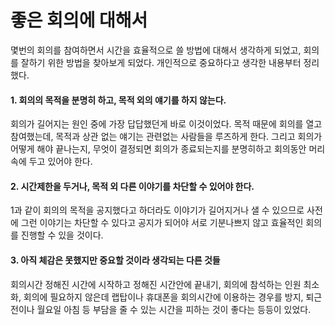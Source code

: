 # 좋은 회의에 대해서

몇번의 회의를 참여하면서 시간을 효율적으로 쓸 방법에 대해서 생각하게 되었고, 회의를 잘하기 위한 방법을 찾아보게 되었다. 개인적으로 중요하다고 생각한 내용부터 정리했다.

#### 1. 회의의 목적을 분명히 하고, 목적 외의 얘기를 하지 않는다.

회의가 길어지는 원인 중에 가장 답답했던게 바로 이것이었다. 목적 때문에 회의를 열고 참여했는데, 목적과 상관 없는 얘기는 관련없는 사람들을 루즈하게 한다. 그리고 회의가 어떻게 해야 끝나는지, 무엇이 결정되면 회의가 종료되는지를 분명히하고 회의동안 머리속에 두고 있어야 한다.

#### 2. 시간제한을 두거나, 목적 외 다른 이야기를 차단할 수 있어야 한다.

1과 같이 회의의 목적을 공지했다고 하더라도 이야기가 길어지거나 샐 수 있으므로 사전에 그런 이야기는 차단할 수 있다고 공지가 되어야 서로 기분나쁘지 않고 효율적인 회의를 진행할 수 있을 것이다.

#### 3. 아직 체감은 못했지만 중요할 것이라 생각되는 다른 것들

회의시간 정해진 시간에 시작하고 정해진 시간안에 끝내기, 회의에 참석하는 인원 최소화, 회의에 필요하지 않은데 랩탑이나 휴대폰을 회의시간에 이용하는 경우를 방지, 퇴근 전이나 월요일 아침 등 부담을 줄 수 있는 시간을 피하는 것이 좋다는 등등이 있었다.